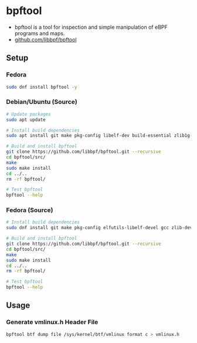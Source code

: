 # bpftool
- bpftool is a tool for inspection and simple manipulation of eBPF programs and maps.
- [github.com/libbpf/bpftool](https://github.com/libbpf/bpftool)

## Setup
### Fedora
```bash
sudo dnf install bpftool -y
```

### Debian/Ubuntu (Source)
```bash
# Update packages
sudo apt update

# Install build dependencies
sudo apt install git make pkg-config libelf-dev build-essential zlib1g-dev -y

# Build and install bpftool
git clone https://github.com/libbpf/bpftool.git --recursive
cd bpftool/src/
make
sudo make install
cd ../..
rm -rf bpftool/

# Test bpftool
bpftool --help
```

### Fedora (Source)
```bash
# Install build dependencies
sudo dnf install git make pkg-config elfutils-libelf-devel gcc zlib-devel -y

# Build and install bpftool
git clone https://github.com/libbpf/bpftool.git --recursive
cd bpftool/src/
make
sudo make install
cd ../..
rm -rf bpftool/

# Test bpftool
bpftool --help
```

## Usage
### Generate vmlinux.h Header File
```bash
bpftool btf dump file /sys/kernel/btf/vmlinux format c > vmlinux.h
```
